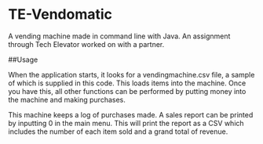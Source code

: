 # TE-Vendomatic
A vending machine made in command line with Java. An assignment through Tech Elevator worked on with a partner.

##Usage

When the application starts, it looks for a vendingmachine.csv file, a sample of which is supplied in this code. 
This loads items into the machine. Once you have this, all other functions can be performed by putting money into the machine
and making purchases.

This machine keeps a log of purchases made. A sales report can be printed by inputting 0 in the main menu.
This will print the report as a CSV which includes the number of each item sold and a grand total of revenue.

